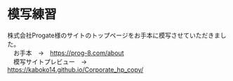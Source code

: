 # 模写練習
株式会社Progate様のサイトのトップページをお手本に模写させていただきました。  
　お手本　→　https://prog-8.com/about  
　模写サイトプレビュー　→　https://kaboko14.github.io/Corporate_hp_copy/
